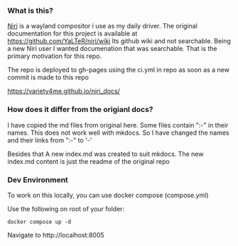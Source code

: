 ### What is this?

[Niri](https://github.com/YaLTeR/niri) is a wayland compositor i use as my daily driver.
The original documentation for this project is available at https://github.com/YaLTeR/niri/wiki
Its github wiki and not searchable. Being a new Niri user I wanted documenation that was searchable.
That is the primary motivation for this repo.

The repo is deployed to gh-pages using the ci.yml in repo as soon as a new commit is made to this repo

https://variety4me.github.io/niri_docs/

### How does it differ from the origianl docs?

I have copied the md files from original here. Some files contain ":-" in their names. This does not work well with mkdocs. So I have changed the names and their links from ":-" to '-'

Besides that A new index.md was created to suit mkdocs. The new index.md content is just the readme of the original repo

### Dev Environment
To work on this locally, you can use docker compose (compose.yml)

Use the following on root of your folder:
```
docker compose up -d 
```
Navigate to http://localhost:8005

